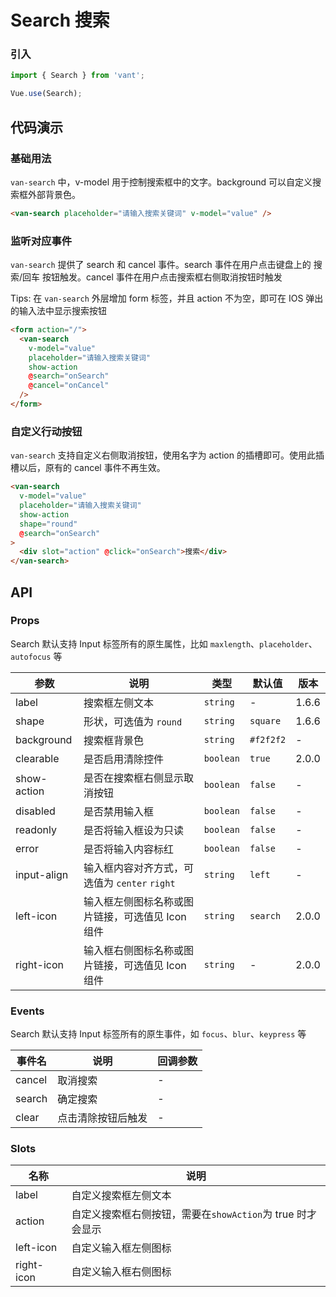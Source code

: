 # Search 搜索

### 引入

``` javascript
import { Search } from 'vant';

Vue.use(Search);
```

## 代码演示

### 基础用法

`van-search` 中，v-model 用于控制搜索框中的文字。background 可以自定义搜索框外部背景色。

```html
<van-search placeholder="请输入搜索关键词" v-model="value" />
```

### 监听对应事件

`van-search` 提供了 search 和 cancel 事件。search 事件在用户点击键盘上的 搜索/回车 按钮触发。cancel 事件在用户点击搜索框右侧取消按钮时触发

Tips: 在 `van-search` 外层增加 form 标签，并且 action 不为空，即可在 IOS 弹出的输入法中显示搜索按钮

```html
<form action="/">
  <van-search
    v-model="value"
    placeholder="请输入搜索关键词"
    show-action
    @search="onSearch"
    @cancel="onCancel"
  />
</form>
```

### 自定义行动按钮

`van-search` 支持自定义右侧取消按钮，使用名字为 action 的插槽即可。使用此插槽以后，原有的 cancel 事件不再生效。

```html
<van-search
  v-model="value"
  placeholder="请输入搜索关键词"
  show-action
  shape="round"
  @search="onSearch"
>
  <div slot="action" @click="onSearch">搜索</div>
</van-search>
```

## API

### Props

Search 默认支持 Input 标签所有的原生属性，比如 `maxlength`、`placeholder`、`autofocus` 等

| 参数 | 说明 | 类型 | 默认值 | 版本 |
|------|------|------|------|------|
| label | 搜索框左侧文本 | `string` | - | 1.6.6 |
| shape | 形状，可选值为 `round` | `string` | `square` | 1.6.6 |
| background | 搜索框背景色 | `string` | `#f2f2f2` | - |
| clearable | 是否启用清除控件 | `boolean` | `true` | 2.0.0 |
| show-action | 是否在搜索框右侧显示取消按钮 | `boolean` | `false` | - |
| disabled | 是否禁用输入框 | `boolean` | `false` | - |
| readonly | 是否将输入框设为只读 | `boolean` | `false` | - |
| error | 是否将输入内容标红 | `boolean` | `false` | - |
| input-align | 输入框内容对齐方式，可选值为 `center` `right` | `string` | `left` | - |
| left-icon | 输入框左侧图标名称或图片链接，可选值见 Icon 组件 | `string` | `search` | 2.0.0 |
| right-icon | 输入框右侧图标名称或图片链接，可选值见 Icon 组件 | `string` | - | 2.0.0 |

### Events

Search 默认支持 Input 标签所有的原生事件，如 `focus`、`blur`、`keypress` 等

| 事件名 | 说明 | 回调参数 |
|------|------|------|
| cancel | 取消搜索 | - |
| search | 确定搜索 | - |
| clear | 点击清除按钮后触发 | - |

### Slots

| 名称 | 说明 |
|------|------|
| label | 自定义搜索框左侧文本 |
| action | 自定义搜索框右侧按钮，需要在`showAction`为 true 时才会显示 |
| left-icon | 自定义输入框左侧图标 |
| right-icon | 自定义输入框右侧图标 |
